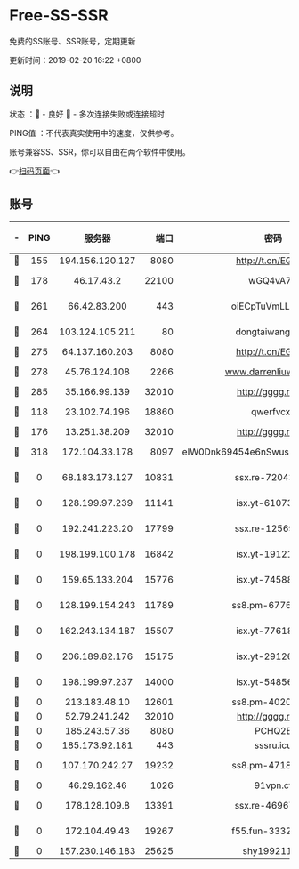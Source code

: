 # Free-SS-SSR

免费的SS账号、SSR账号，定期更新

更新时间：2019-02-20 16:22 +0800

## 说明

状态     ：🙂 - 良好 🙁 - 多次连接失败或连接超时

PING值   ：不代表真实使用中的速度，仅供参考。

账号兼容SS、SSR，你可以自由在两个软件中使用。

👉[扫码页面](https://liesauer.github.io/free-ss-ssr.github.io/)👈

## 账号

|-|PING|服务器|端口|密码|加密方式|区域|
|:----:|:----:|:-----:|-----:|:----:|:----:|:----:|
|🙂|155|194.156.120.127|8080|http://t.cn/EGJIyrl|rc4-md5|RU|
|🙂|178|46.17.43.2|22100|wGQ4vA7D|aes-256-gcm|RU|
|🙂|261|66.42.83.200|443|oiECpTuVmLLxk4Ts|aes-256-cfb|US|
|🙂|264|103.124.105.211|80|dongtaiwang.com|aes-256-cfb|US|
|🙂|275|64.137.160.203|8080|http://t.cn/EGJIyrl|rc4-md5|CA|
|🙂|278|45.76.124.108|2266|www.darrenliuwei.com|aes-256-cfb|AU|
|🙂|285|35.166.99.139|32010|http://gggg.rocks|chacha20|US|
|🙂|118|23.102.74.196|18860|qwerfvcxz|aes-256-gcm|JP|
|🙂|176|13.251.38.209|32010|http://gggg.rocks|chacha20|SG|
|🙁|318|172.104.33.178|8097|eIW0Dnk69454e6nSwuspv9DmS201tQ0D|aes-256-cfb|SG|
|🙁|0|68.183.173.127|10831|ssx.re-72043236|aes-256-cfb|US|
|🙁|0|128.199.97.239|11141|isx.yt-61073883|aes-256-cfb|SG|
|🙁|0|192.241.223.20|17799|ssx.re-12569451|aes-256-cfb|US|
|🙁|0|198.199.100.178|16842|isx.yt-19121084|aes-256-cfb|US|
|🙁|0|159.65.133.204|15776|isx.yt-74588926|aes-256-cfb|SG|
|🙁|0|128.199.154.243|11789|ss8.pm-67760833|aes-256-cfb|SG|
|🙁|0|162.243.134.187|15507|isx.yt-77618718|aes-256-cfb|US|
|🙁|0|206.189.82.176|15175|isx.yt-29126697|aes-256-cfb|SG|
|🙁|0|198.199.97.237|14000|isx.yt-54856932|aes-256-cfb|US|
|🙁|0|213.183.48.10|12601|ss8.pm-40202630|rc4-md5|RU|
|🙁|0|52.79.241.242|32010|http://gggg.rocks|chacha20|KR|
|🙁|0|185.243.57.36|8080|PCHQ2E|rc4-md5|US|
|🙁|0|185.173.92.181|443|sssru.icu|rc4-md5|RU|
|🙁|0|107.170.242.27|19232|ss8.pm-47184551|aes-256-cfb|US|
|🙁|0|46.29.162.46|1026|91vpn.cf|rc4-md5|RU|
|🙁|0|178.128.109.8|13391|ssx.re-46967706|aes-256-cfb|SG|
|🙁|0|172.104.49.43|19267|f55.fun-33324216|aes-256-cfb|SG|
|🙁|0|157.230.146.183|25625|shy19921124|rc4-md5|US|
